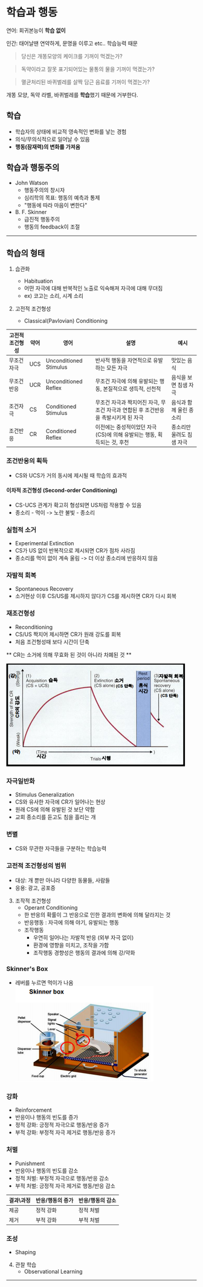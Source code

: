 # 학습과 행동

연어: 회귀본능이 **학습 없이**

인간: 태어날땐 연약하게, 문명을 이루고 etc.. 학습능력 때문

> 당신은 개똥모양의 케이크를 기꺼이 먹겠는가?

> 독약이라고 잘못 표기되어있는 물통의 물을 기꺼이 먹겠는가?

> 멸균처리된 바퀴벌레를 살짝 담근 음료를 기꺼이 먹겠는가? 

개똥 모양, 독약 라벨, 바퀴벌레를 **학습**했기 때문에 거부한다.

## 학습
- 학습자의 상태에 비교적 영속적인 변화를 낳는 경험
- 의식/무의식적으로 일어날 수 있음
- **행동(잠재력)의 변화를 가져옴**

## 학습과 행동주의
- John Watson
	- 행동주의의 창시자
	- 심리학의 목표: 행동의 예측과 통제
	- "행동에 따라 마음이 변한다"
- B. F. Skinner
	- 급진적 행동주의
	- 행동의 feedback이 조절

--------------------

## 학습의 형태

1. 습관화
	- Habituation
	- 어떤 자극에 대해 반복적인 노출로 익숙해져 자극에 대해 무뎌짐
	- ex) 코고는 소리, 시계 소리

2. 고전적 조건형성
	- Classical(Pavlovian) Conditioning

고전적 조건형성 | 약어 | 영어 | 설명 | 예시
----|----|----|----|----
무조건자극	| UCS |  Unconditioned Stimulus | 반사적 행동을 자연적으로 유발하는 모든 자극| 맛있는 음식
무조건반응	| UCR | Unconditioned Reflex | 무조건 자극에 의해 유발되는 행동, 본질적으로 생득적, 선천적 | 음식을 보면 침샘 자극
조건자극 	| CS | Conditioned Stimulus | 무조건 자극과 짝지어진 자극, 무조건 자극과 연합된 후 조건반응을 촉발시키게 된 자극 | 음식과 함께 울린 종소리
조건반응 	| CR | Conditioned Reflex | 이전에는 중성적이었던 자극(CS)에 의해 유발되는 행동, 획득되는 것, 후천 | 종소리만 울려도 침샘 자극

### 조건반응의 획득
- CS와 UCS가 거의 동시에 제시될 때 학습의 효과적

#### 이차적 조건형성 (Second-order Conditioning)
- CS-UCS 관계가 확고히 형성되면 US처럼 작용할 수 있음
- 종소리 - 먹이 -> 노란 불빛 - 종소리

### 실험적 소거
- Experimental Extinction
- CS가 US 없이 반복적으로 제시되면 CR가 점차 사라짐
- 종소리를 먹이 없이 계속 울림 -> 더 이상 종소리에 반응하지 않음

### 자발적 회복
- Spontaneous Recovery
- 소거현상 이후 CS/US를 제시하지 않다가 CS를 제시하면 CR가 다시 회복 

### 재조건형성
- Reconditioning
- CS/US 짝지어 제시하면 CR가 원래 강도를 회복
- 처음 조건형성때 보다 시간이 단축

** CR는 소거에 의해 무효화 된 것이 아니라 차폐된 것 **

![Trial-CR Strength](/Images/crgraph.PNG)

### 자극일반화
- Stimulus Generalization
- CS와 유사한 자극에 CR가 일어나는 현상
- 원래 CS에 의해 유발된 것 보단 약함
- 교회 종소리를 듣고도 침을 흘리는 개

### 변별
- CS와 무관한 자극들을 구분하는 학습능력

### 고전적 조건형성의 범위
- 대상: 개 뿐만 아니라 다양한 동물들, 사람들
- 응용: 광고, 공포증

3. 조작적 조건형성
	- Operant Conditioning
	- 한 반응의 확률이 그 반응으로 인한 결과의 변화에 의해 달라지는 것
	- 반응행동 : 자극에 의해 야기, 유발되는 행동
	- 조작행동
		- 우연히 일어나는 자발적 반응 (외부 자극 없이)
		- 환경에 영향을 미치고, 조작을 가함
		- 조작행동 경향성은 행동의 결과에 의해 강/약화

### Skinner's Box
- 레버를 누르면 먹이가 나옴
![Skinner's Box](/Images/skinnersbox.PNG)

### 강화 
- Reinforcement
- 반응이나 행동의 빈도를 증가
- 정적 강화: 긍정적 자극으로 행동/반응 증가
- 부적 강화: 부정적 자극 제거로 행동/반응 증가

### 처벌
- Punishment
- 반응이나 행동의 빈도를 감소
- 정적 처벌: 부정적 자극으로 행동/반응 감소
- 부적 처벌: 긍정적 자극 제거로 행동/반응 감소

결과\과정 | 반응/행동의 증가 | 반응/행동의 감소
---|---|---
제공 | 정적 강화 | 정적 처벌
제거 | 부적 강화 | 부적 처벌

### 조성
- Shaping

4. 관찰 학습
	- Observational Learning

-----------------

